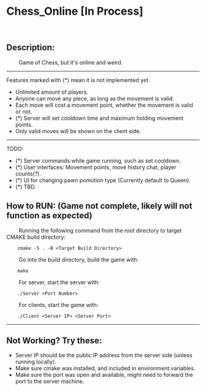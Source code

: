 # Chess_Online [In Process]
<br/>

## Description:
&emsp;&emsp; Game of Chess, but it's online and weird.
***
 Features marked with (*) mean it is not implemented yet.
* Unlimited amount of players.
* Anyone can move any piece, as long as the movement is valid.
* Each move will cost a movement point, whether the movement is valid or not.
* (*) Server will set cooldown time and maximum holding movement points.
* Only valid moves will be shown on the client side.

***
 TODO:
* (*) Server commands while game running, such as set cooldown.
* (*) User interfaces: Movement points, move history chat, player counts(?).
* (*) UI for changing pawn pomotion type (Currently default to Queen).
* (*) TBD.

## How to RUN:  (Game not complete, likely will not function as expected)
&emsp;&emsp; Running the following command from the root directory to target CMAKE build directory:
```
    cmake -S . -B <Target Build Directory>
```
&emsp;&emsp; Go into the build directory, build the game with:
```
    make
```
&emsp;&emsp; For server, start the server with:
```
    ./Server <Port Number>
```
&emsp;&emsp; For clients, start the game with:
```
    ./Client <Server IP> <Server Port>
```

***
## Not Working? Try these:
* Server IP should be the public IP address from the server side (unless running locally).<br/>
* Make sure cmake was installed, and included in environment variables. <br/>
* Make sure the port was open and available, might need to forward the port to the server machine.<br/>


